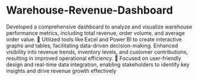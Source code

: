 # Warehouse-Revenue-Dashboard
Developed a comprehensive dashboard to analyze and visualize warehouse performance metrics, including total revenue, order volume, and average order value.
 Utilized tools like Excel and Power BI to create interactive graphs and tables, facilitating data-driven decision-making. Enhanced visibility into revenue trends, inventory levels, and customer contributions, resulting in improved operational efficiency.
 Focused on user-friendly design and real-time data integration, enabling stakeholders to identify key insights and drive revenue growth effectively
